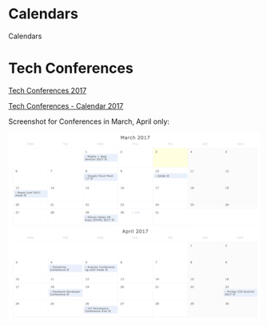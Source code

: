 # Calendars

Calendars

# Tech Conferences

[Tech Conferences 2017](Tech/Conferences.md)

[Tech Conferences - Calendar 2017](https://textcal.com/textcal/tech-conferences)

Screenshot for Conferences in March, April only:

<img src="https://github.com/TextCalHQ/Calendars/blob/master/Tech/Screenshot.png">